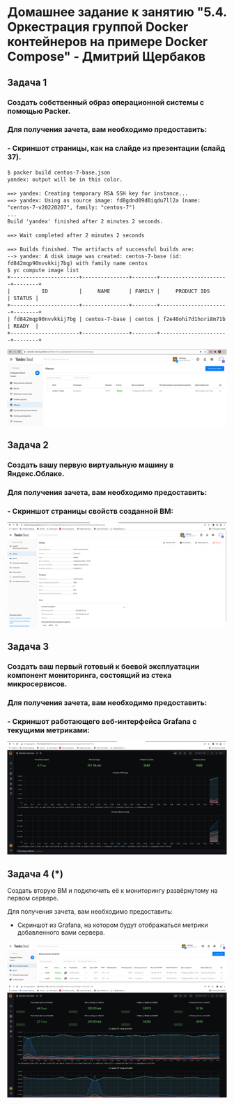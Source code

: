 # Домашнее задание к занятию "5.4. Оркестрация группой Docker контейнеров на примере Docker Compose" - Дмитрий Щербаков

## Задача 1

### Создать собственный образ операционной системы с помощью Packer.

### Для получения зачета, вам необходимо предоставить:
### - Скриншот страницы, как на слайде из презентации (слайд 37).
```commandline
$ packer build centos-7-base.json
yandex: output will be in this color.

==> yandex: Creating temporary RSA SSH key for instance...
==> yandex: Using as source image: fd8gdnd09d0iqdu7ll2a (name: "centos-7-v20220207", family: "centos-7")
...
Build 'yandex' finished after 2 minutes 2 seconds.

==> Wait completed after 2 minutes 2 seconds

==> Builds finished. The artifacts of successful builds are:
--> yandex: A disk image was created: centos-7-base (id: fd842mqp90nvvkkij7bg) with family name centos
$ yc compute image list
+----------------------+---------------+--------+----------------------+--------+
|          ID          |     NAME      | FAMILY |     PRODUCT IDS      | STATUS |
+----------------------+---------------+--------+----------------------+--------+
| fd842mqp90nvvkkij7bg | centos-7-base | centos | f2e40ohi7d1hori8m71b | READY  |
+----------------------+---------------+--------+----------------------+--------+
```

![](yc_image.png)

## Задача 2

### Создать вашу первую виртуальную машину в Яндекс.Облаке.

### Для получения зачета, вам необходимо предоставить:
### - Скриншот страницы свойств созданной ВМ:
![](vm_image.png)

## Задача 3

### Создать ваш первый готовый к боевой эксплуатации компонент мониторинга, состоящий из стека микросервисов.

### Для получения зачета, вам необходимо предоставить:
### - Скриншот работающего веб-интерфейса Grafana с текущими метриками:
![](grafana.png)

## Задача 4 (*)

Создать вторую ВМ и подключить её к мониторингу развёрнутому на первом сервере.

Для получения зачета, вам необходимо предоставить:
- Скриншот из Grafana, на котором будут отображаться метрики добавленного вами сервера.

![](4_1.png)
![](4_2.png)
